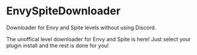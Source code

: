 # EnvySpiteDownloader
Downloader for Envy and Spite levels without using Discord.

The unoffical level downloader for Envy and Spite is here!
Just select your plugin install and the rest is done for you!
